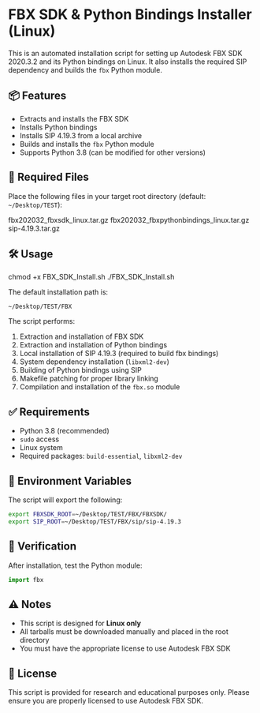 # FBX SDK & Python Bindings Installer (Linux)

This is an automated installation script for setting up Autodesk FBX SDK 2020.3.2 and its Python bindings on Linux. It also installs the required SIP dependency and builds the `fbx` Python module.

## 📦 Features

- Extracts and installs the FBX SDK  
- Installs Python bindings  
- Installs SIP 4.19.3 from a local archive  
- Builds and installs the `fbx` Python module  
- Supports Python 3.8 (can be modified for other versions)

## 📁 Required Files

Place the following files in your target root directory (default: `~/Desktop/TEST`):



fbx202032\_fbxsdk\_linux.tar.gz
fbx202032\_fbxpythonbindings\_linux.tar.gz
sip-4.19.3.tar.gz



## 🛠️ Usage


chmod +x FBX_SDK_Install.sh
./FBX_SDK_Install.sh


The default installation path is:

```
~/Desktop/TEST/FBX
```

The script performs:

1. Extraction and installation of FBX SDK
2. Extraction and installation of Python bindings
3. Local installation of SIP 4.19.3 (required to build fbx bindings)
4. System dependency installation (`libxml2-dev`)
5. Building of Python bindings using SIP
6. Makefile patching for proper library linking
7. Compilation and installation of the `fbx.so` module

## ✅ Requirements

* Python 3.8 (recommended)
* `sudo` access
* Linux system
* Required packages: `build-essential`, `libxml2-dev`

## 🧩 Environment Variables

The script will export the following:

```bash
export FBXSDK_ROOT=~/Desktop/TEST/FBX/FBXSDK/
export SIP_ROOT=~/Desktop/TEST/FBX/sip/sip-4.19.3
```

## 🔎 Verification

After installation, test the Python module:

```python
import fbx
```

## ⚠️ Notes

* This script is designed for **Linux only**
* All tarballs must be downloaded manually and placed in the root directory
* You must have the appropriate license to use Autodesk FBX SDK

## 📄 License

This script is provided for research and educational purposes only.
Please ensure you are properly licensed to use Autodesk FBX SDK.


